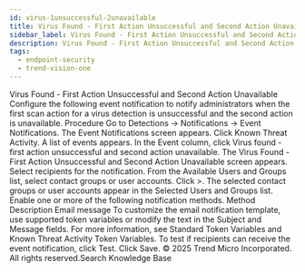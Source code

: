 ```yaml
---
id: virus-1unsuccessful-2unavailable
title: Virus Found - First Action Unsuccessful and Second Action Unavailable
sidebar_label: Virus Found - First Action Unsuccessful and Second Action Unavailable
description: Virus Found - First Action Unsuccessful and Second Action Unavailable
tags:
  - endpoint-security
  - trend-vision-one
---
```


 Virus Found - First Action Unsuccessful and Second Action Unavailable Configure the following event notification to notify administrators when the first scan action for a virus detection is unsuccessful and the second action is unavailable. Procedure Go to Detections → Notifications → Event Notifications. The Event Notifications screen appears. Click Known Threat Activity. A list of events appears. In the Event column, click Virus found - first action unsuccessful and second action unavailable. The Virus Found - First Action Unsuccessful and Second Action Unavailable screen appears. Select recipients for the notification. From the Available Users and Groups list, select contact groups or user accounts. Click >. The selected contact groups or user accounts appear in the Selected Users and Groups list. Enable one or more of the following notification methods. Method Description Email message To customize the email notification template, use supported token variables or modify the text in the Subject and Message fields. For more information, see Standard Token Variables and Known Threat Activity Token Variables. To test if recipients can receive the event notification, click Test. Click Save. © 2025 Trend Micro Incorporated. All rights reserved.Search Knowledge Base